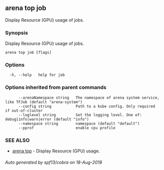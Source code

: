 ## arena top job

Display Resource (GPU) usage of jobs.

### Synopsis

Display Resource (GPU) usage of jobs.

```
arena top job [flags]
```

### Options

```
  -h, --help   help for job
```

### Options inherited from parent commands

```
      --arenaNamespace string   The namespace of arena system service, like TFJob (default "arena-system")
      --config string           Path to a kube config. Only required if out-of-cluster
      --loglevel string         Set the logging level. One of: debug|info|warn|error (default "info")
      --namespace string        namespace (default "default")
      --pprof                   enable cpu profile
```

### SEE ALSO

* [arena top](arena_top.md)	 - Display Resource (GPU) usage.

###### Auto generated by spf13/cobra on 18-Aug-2018
